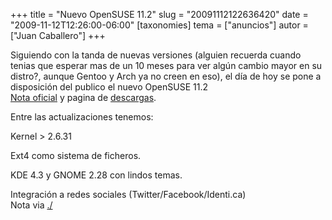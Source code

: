 +++
title = "Nuevo OpenSUSE 11.2"
slug = "20091112122636420"
date = "2009-11-12T12:26:00-06:00"
[taxonomies]
tema = ["anuncios"]
autor = ["Juan Caballero"]
+++

Siguiendo con la tanda de nuevas versiones (alguien recuerda cuando
tenias que esperar mas de un 10 meses para ver algún cambio mayor en su
distro?, aunque Gentoo y Arch ya no creen en eso), el día de hoy se pone
a disposición del publico el nuevo OpenSUSE 11.2  
[Nota oficial](http://es.opensuse.org/OpenSUSE_11.2) y pagina de
[descargas](http://software.opensuse.org/112/es).

<!-- more -->
Entre las actualizaciones tenemos:

Kernel \> 2.6.31

Ext4 como sistema de ficheros.

KDE 4.3 y GNOME 2.28 con lindos temas.

Integración a redes sociales (Twitter/Facebook/Identi.ca)  
Nota via
[./](http://linux.slashdot.org/story/09/11/12/1657226/openSUSE-112-Released)

